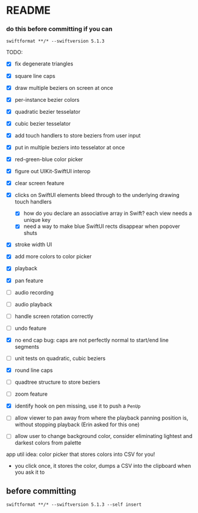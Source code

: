 #  README

### do this before committing if you can
`swiftformat **/* --swiftversion 5.1.3`

TODO:

- [x] fix degenerate triangles
- [x] square line caps
- [x] draw multiple beziers on screen at once
- [x] per-instance bezier colors
- [x] quadratic bezier tesselator
- [x] cubic bezier tesselator
- [x] add touch handlers to store beziers from user input
- [x] put in multiple beziers into tesselator at once
- [x] red-green-blue color picker
- [x] figure out UIKit-SwiftUI interop
- [x] clear screen feature
- [x] clicks on SwiftUI elements bleed through to the underlying drawing touch handlers
    - [x] how do you declare an associative array in Swift? each view needs a unique key
    - [x] need a way to make blue SwiftUI rects disappear when popover shuts
- [x] stroke width UI
- [x] add more colors to color picker
- [x] playback
- [x] pan feature

- [ ] audio recording
- [ ] audio playback

- [ ] handle screen rotation correctly
- [ ] undo feature

- [x] no end cap bug: caps are not perfectly normal to start/end line segments
- [ ] unit tests on quadratic, cubic beziers

- [x] round line caps
- [ ] quadtree structure to store beziers
- [ ] zoom feature
- [x] identify hook on pen missing, use it to push a `PenUp`

- [ ] allow viewer to pan away from where the playback panning position is, without stopping playback (Erin asked for this one) 
- [ ] allow user to change background color, consider eliminating lightest and darkest colors from palette

app util idea: color picker that stores colors into CSV for you!
- you click once, it stores the color, dumps a CSV into the clipboard when you ask it to

## before committing

`swiftformat **/* --swiftversion 5.1.3 --self insert`
